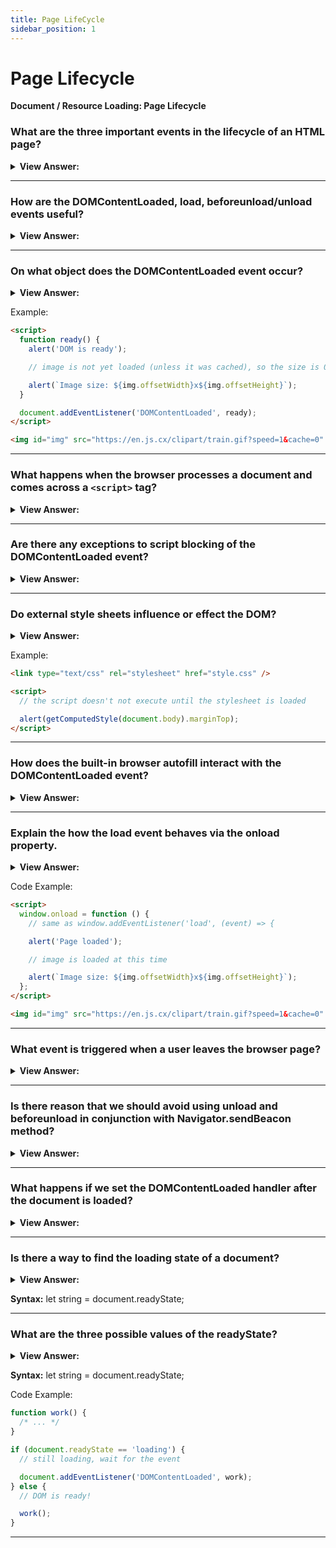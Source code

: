 ```yaml
---
title: Page LifeCycle
sidebar_position: 1
---
```


# Page Lifecycle

**Document / Resource Loading: Page Lifecycle**

<head>
  <title>Page Lifecycle - JavaScript Interview Questions & Answers</title>
  <meta charSet="utf-8" />
</head>

### What are the three important events in the lifecycle of an HTML page?

<details>
  <summary><strong>View Answer:</strong></summary>
  <div>
  <div><strong>Interview Response:</strong> The lifecycle of an HTML page has three important events including the DOMContentLoaded, load, and beforeunload/unload. DOMContentLoaded occurs when the browser fully loaded HTML, and the DOM tree is built, but external resources like pictures &#8249;img&#8250; and stylesheets may not yet have loaded. The load is not only HTML is loaded, but also all the external resources: images, styles etc. The beforeunload/unload state happens when the user is leaving the page.
    </div>
  </div>
</details>

---

### How are the DOMContentLoaded, load, beforeunload/unload events useful?

<details>
  <summary><strong>View Answer:</strong></summary>
  <div>
  <div><strong>Interview Response:</strong> Each of the HTML lifecycle events are useful in their own way. The DOMContentLoaded event is when the DOM is ready, so the handler can lookup DOM nodes, and initialize the interface. The load event is when external resources are loaded, so styles are applied, image sizes are known etc. The beforeunload event occurs when the user is leaving, we can check if the user saved the changes and ask them whether they really want to leave. The unload event occurs when the user has almost left, but we still can initiate some operations, such as sending out statistics.
    </div>
  </div>
</details>

---

### On what object does the DOMContentLoaded event occur?

<details>
  <summary><strong>View Answer:</strong></summary>
  <div>
  <div><strong>Interview Response:</strong> The DOMContentLoaded event happens on the document object. We must use addEventListener to catch it. There are a few peculiarities that can be noted when we try to solicit information before the page is completely loaded, like image sizes. The DOM loads first and then images and styles.
    </div>
  </div>
</details>

Example:

```html
<script>
  function ready() {
    alert('DOM is ready');

    // image is not yet loaded (unless it was cached), so the size is 0x0

    alert(`Image size: ${img.offsetWidth}x${img.offsetHeight}`);
  }

  document.addEventListener('DOMContentLoaded', ready);
</script>

<img id="img" src="https://en.js.cx/clipart/train.gif?speed=1&cache=0" />
```

---

### What happens when the browser processes a document and comes across a `<script>` tag?

<details>
  <summary><strong>View Answer:</strong></summary>
  <div>
  <div><strong>Interview Response:</strong> When the browser processes an HTML-document and comes across a &#8249;script&#8250; tag, it needs to execute before continuing building the DOM. That’s a precaution, as scripts may want to modify DOM, and even document.write into it, so DOMContentLoaded has to wait. So DOMContentLoaded happens after such scripts.
    </div>
  </div>
</details>

---

### Are there any exceptions to script blocking of the DOMContentLoaded event?

<details>
  <summary><strong>View Answer:</strong></summary>
  <div>
  <div><strong>Interview Response:</strong> Yes, there are two exceptions to the rule. Scripts with the async attribute do not block DOMContentLoaded event. Scripts that are generated dynamically with document.createElement('script') and then added to the webpage also don’t block this event.
    </div>
  </div>
</details>

---

### Do external style sheets influence or effect the DOM?

<details>
  <summary><strong>View Answer:</strong></summary>
  <div>
  <div><strong>Interview Response:</strong> External style sheets do not affect DOM, so DOMContentLoaded does not wait for them. But there is a pitfall. If we have a script after the style, then that script must wait until the stylesheet loads. The reason for this is that the script may want to get coordinates and other style-dependent properties of elements. Naturally, it must wait for styles to load. As DOMContentLoaded waits for scripts, it now waits for styles before them as well.
    </div>
  </div>
</details>

Example:

```html
<link type="text/css" rel="stylesheet" href="style.css" />

<script>
  // the script doesn't not execute until the stylesheet is loaded

  alert(getComputedStyle(document.body).marginTop);
</script>
```

---

### How does the built-in browser autofill interact with the DOMContentLoaded event?

<details>
  <summary><strong>View Answer:</strong></summary>
  <div>
  <div><strong>Interview Response:</strong> Firefox, Chrome, and Opera autofill forms on DOMContentLoaded. For instance, if the page has a form with login and password, and the browser remembered the values, then on DOMContentLoaded it may try to autofill them (if approved by the user). So if DOMContentLoaded is postponed by long-loading scripts, then autofill also awaits until the DOMContentLoaded event.
    </div>
  </div>
</details>

---

### Explain the how the load event behaves via the onload property.

<details>
  <summary><strong>View Answer:</strong></summary>
  <div>
  <div><strong>Interview Response:</strong> The load event on the window object triggers when the whole page is loaded including styles, images, and other resources. This event is available via the onload property.
    </div>
  </div>
</details>

Code Example:

```html
<script>
  window.onload = function () {
    // same as window.addEventListener('load', (event) => {

    alert('Page loaded');

    // image is loaded at this time

    alert(`Image size: ${img.offsetWidth}x${img.offsetHeight}`);
  };
</script>

<img id="img" src="https://en.js.cx/clipart/train.gif?speed=1&cache=0" />
```

---

### What event is triggered when a user leaves the browser page?

<details>
  <summary><strong>View Answer:</strong></summary>
  <div>
  <div><strong>Interview Response:</strong> When a visitor leaves the page, the unload event triggers on window.
    </div>
  </div>
</details>

---

### Is there reason that we should avoid using unload and beforeunload in conjunction with Navigator.sendBeacon method?

<details>
  <summary><strong>View Answer:</strong></summary>
  <div>
  <div><strong>Interview Response:</strong> In many situations, especially on mobile devices, the browser will not fire the unload, beforeunload, or pagehide events. For example, these events will not fire in the following situations. The user loads the page and interacts with it. When they are finished, they switch to a different app, instead of closing the tab. Later, they close the browser app using the phone's app manager. Additionally, the unload event is incompatible with the back/forward cache (bfcache) implemented in modern browsers. It is not recommended to use the unload event in conjunction with the sendBeacon method.
    </div>
  </div>
</details>

---

### What happens if we set the DOMContentLoaded handler after the document is loaded?

<details>
  <summary><strong>View Answer:</strong></summary>
  <div>
  <div><strong>Interview Response:</strong> Naturally, it never runs, because the page has already loaded.
    </div>
  </div>
</details>

---

### Is there a way to find the loading state of a document?

<details>
  <summary><strong>View Answer:</strong></summary>
  <div>
  <div><strong>Interview Response:</strong> Yes, we can check the loading state by invoking the document.readyState property. The Document.readyState property describes the loading state of the document. When the value of this property changes, a readystatechange event fires on the document object.
    </div>
  </div>
</details>

**Syntax:** let string = document.readyState;

---

### What are the three possible values of the readyState?

<details>
  <summary><strong>View Answer:</strong></summary>
  <div>
  <div><strong>Interview Response:</strong> The readyState can be one of three possible values including the loading, interactive, and complete states. The “loading state” is relative to the page still loading. The “interactive state” is when the document has finished loading and the document has been parsed but sub-resources such as scripts, images, stylesheets, and frames are still loading. The “complete state” happens when the document and all sub-resources have finished loading. The state indicates that the load event is about to fire.
    </div>
  </div>
</details>

**Syntax:** let string = document.readyState;

Code Example:

```js
function work() {
  /* ... */
}

if (document.readyState == 'loading') {
  // still loading, wait for the event

  document.addEventListener('DOMContentLoaded', work);
} else {
  // DOM is ready!

  work();
}
```

---
